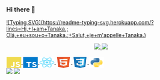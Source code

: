 ### Hi there 👋
[![Typing SVG](https://readme-typing-svg.herokuapp.com/?lines=Hi,+I+am+Tanaka.; Olá,+eu+sou+o+Tanaka.;+Salut,+je+m'appelle+Tanaka.)](https://git.io/typing-svg)
<!--
**JpTanaka/JpTanaka** is a ✨ _special_ ✨ repository because its `README.md` (this file) appears on your GitHub profile.

Here are some ideas to get you started:

- 🔭 I’m currently working on ...
- 🌱 I’m currently learning ...
- 👯 I’m looking to collaborate on ...
- 🤔 I’m looking for help with ...
- 💬 Ask me about ...
- 📫 How to reach me: ...
- 😄 Pronouns: ...
- ⚡ Fun fact: ...
-->

<div align="center">
  <a href="https://github.com/JpTanaka">
  <img height="180em" src="https://github-readme-stats.vercel.app/api?username=JpTanaka&show_icons=true&theme=tokyonight&include_all_commits=true&hide_rank&count_private=true"/>
  <img height="180em" src="https://github-readme-stats.vercel.app/api/top-langs/?username=JpTanaka&layout=compact&langs_count=7&theme=dracula"/>
</div>
<div style="display: inline_block"><br>
  <img align="center" alt="Tanaka-Js" height="30" width="40" src="https://raw.githubusercontent.com/devicons/devicon/master/icons/javascript/javascript-plain.svg">
  <img align="center" alt="Tanaka-Ts" height="30" width="40" src="https://raw.githubusercontent.com/devicons/devicon/master/icons/typescript/typescript-plain.svg">
  <img align="center" alt="Tanaka-React" height="30" width="40" src="https://raw.githubusercontent.com/devicons/devicon/master/icons/react/react-original.svg">
  <img align="center" alt="Tanaka-HTML" height="30" width="40" src="https://raw.githubusercontent.com/devicons/devicon/master/icons/html5/html5-original.svg">
  <img align="center" alt="Tanaka-CSS" height="30" width="40" src="https://raw.githubusercontent.com/devicons/devicon/master/icons/css3/css3-original.svg">
  <img align="center" alt="Tanaka-Python" height="30" width="40" src="https://raw.githubusercontent.com/devicons/devicon/master/icons/python/python-original.svg">
</div>

<div>
  <a href = "mailto:jpao.com@gmail.com"><img src="https://img.shields.io/badge/-Gmail-%23333?style=for-the-badge&logo=gmail&logoColor=white" target="_blank"></a>
  <a href="https://www.linkedin.com/in/joaoptanaka/" target="_blank"><img src="https://img.shields.io/badge/-LinkedIn-%230077B5?style=for-the-badge&logo=linkedin&logoColor=white" target="_blank"></a> 
</div>

